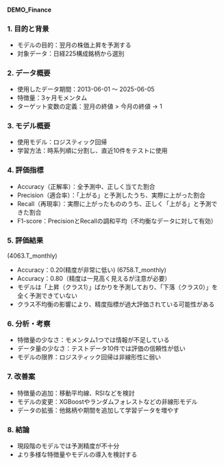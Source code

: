 #### DEMO_Finance

### 1. 目的と背景
- モデルの目的：翌月の株価上昇を予測する  
- 対象データ：日経225構成銘柄から選別  

### 2. データ概要
- 使用したデータ期間：2013-06-01 〜 2025-06-05  
- 特徴量：3ヶ月モメンタム  
- ターゲット変数の定義：翌月の終値 > 今月の終値 → 1  

### 3. モデル概要
- 使用モデル：ロジスティック回帰  
- 学習方法：時系列順に分割し、直近10件をテストに使用  

### 4. 評価指標
- Accuracy（正解率）：全予測中、正しく当てた割合  
- Precision（適合率）：「上がる」と予測したうち、実際に上がった割合  
- Recall（再現率）：実際に上がったもののうち、正しく「上がる」と予測できた割合  
- F1-score：PrecisionとRecallの調和平均（不均衡なデータに対して有効）  

### 5. 評価結果
 (4063.T_monthly)
- Accuracy：0.20(精度が非常に低い)
 (6758.T_monthly)
- Accuracy：0.80（精度は一見高く見えるが注意が必要）
- モデルは「上昇（クラス1）」ばかりを予測しており、「下落（クラス0）」を全く予測できていない  
- クラス不均衡の影響により、精度指標が過大評価されている可能性がある  

### 6. 分析・考察
- 特徴量の少なさ：モメンタム1つでは情報が不足している  
- データ量の少なさ：テストデータ10件では評価の信頼性が低い  
- モデルの限界：ロジスティック回帰は非線形性に弱い  

### 7. 改善案
- 特徴量の追加：移動平均線、RSIなどを検討  
- モデルの変更：XGBoostやランダムフォレストなどの非線形モデル  
- データの拡張：他銘柄や期間を追加して学習データを増やす  

### 8. 結論
- 現段階のモデルでは予測精度が不十分  
- より多様な特徴量やモデルの導入を検討する  

